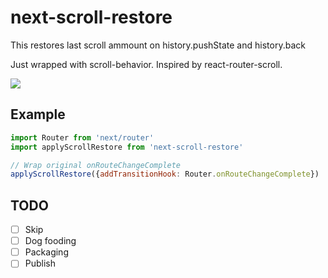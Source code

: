 # next-scroll-restore

This restores last scroll ammount on history.pushState and history.back

Just wrapped with scroll-behavior. Inspired by react-router-scroll.

![](https://i.gyazo.com/077bd6bb6368d82971bed4c9bb4c5174.gif)

## Example

```js
import Router from 'next/router'
import applyScrollRestore from 'next-scroll-restore'

// Wrap original onRouteChangeComplete
applyScrollRestore({addTransitionHook: Router.onRouteChangeComplete})
```

## TODO

- [ ] Skip
- [ ] Dog fooding
- [ ] Packaging
- [ ] Publish
